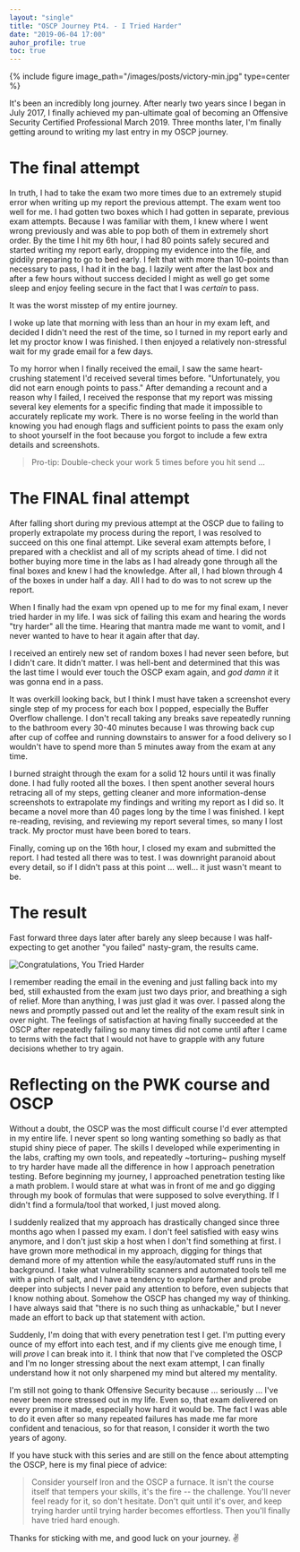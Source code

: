 ```yaml
---
layout: "single"
title: "OSCP Journey Pt4. - I Tried Harder"
date: "2019-06-04 17:00"
auhor_profile: true
toc: true
---
```


{% include figure image_path="/images/posts/victory-min.jpg" type=center %}

It's been an incredibly long journey. After nearly two years since I began in July 2017, I finally achieved my pan-ultimate goal of becoming an Offensive Security Certified Professional March 2019. Three months later, I'm finally getting around to writing my last entry in my OSCP journey.

# The final attempt

In truth, I had to take the exam two more times due to an extremely stupid error when writing up my report the previous attempt. The exam went too well for me. I had gotten two boxes which I had gotten in separate, previous exam attempts. Because I was familiar with them, I knew where I went wrong previously and was able to pop both of them in extremely short order. By the time I hit my 6th hour, I had 80 points safely secured and started writing my report early, dropping my evidence into the file, and giddily preparing to go to bed early. I felt that with more than 10-points than necessary to pass, I had it in the bag. I lazily went after the last box and after a few hours without success decided I might as well go get some sleep and enjoy feeling secure in the fact that I was _certain_ to pass.

It was the worst misstep of my entire journey.

I woke up late that morning with less than an hour in my exam left, and decided I didn't need the rest of the time, so I turned in my report early and let my proctor know I was finished. I then enjoyed a relatively non-stressful wait for my grade email for a few days.

To my horror when I finally received the email, I saw the same heart-crushing statement I'd received several times before. "Unfortunately, you did not earn enough points to pass." After demanding a recount and a reason why I failed, I received the response that my report was missing several key elements for a specific finding that made it impossible to accurately replicate my work. There is no worse feeling in the world than knowing you had enough flags and sufficient points to pass the exam only to shoot yourself in the foot because you forgot to include a few extra details and screenshots.

> Pro-tip: Double-check your work 5 times before you hit send ...

# The FINAL final attempt

After falling short during my previous attempt at the OSCP due to failing to properly extrapolate my process during the report, I was resolved to succeed on this one final attempt. Like several exam attempts before, I prepared with a checklist and all of my scripts ahead of time. I did not bother buying more time in the labs as I had already gone through all the final boxes and knew I had the knowledge. After all, I had blown through 4 of the boxes in under half a day. All I had to do was to not screw up the report.

When I finally had the exam vpn opened up to me for my final exam, I never tried harder in my life. I was sick of failing this exam and hearing the words "try harder" all the time. Hearing that mantra made me want to vomit, and I never wanted to have to hear it again after that day.

I received an entirely new set of random boxes I had never seen before, but I didn't care. It didn't matter. I was hell-bent and determined that this was the last time I would ever touch the OSCP exam again, and _god damn it_ it was gonna end in a pass.

It was overkill looking back, but I think I must have taken a screenshot every single step of my process for each box I popped, especially the Buffer Overflow challenge. I don't recall taking any breaks save repeatedly running to the bathroom every 30-40 minutes because I was throwing back cup after cup of coffee and running downstairs to answer for a food delivery so I wouldn't have to spend more than 5 minutes away from the exam at any time.

I burned straight through the exam for a solid 12 hours until it was finally done. I had fully rooted all the boxes. I then spent another several hours retracing all of my steps, getting cleaner and more information-dense screenshots to extrapolate my findings and writing my report as I did so. It became a novel more than 40 pages long by the time I was finished. I kept re-reading, revising, and reviewing my report several times, so many I lost track. My proctor must have been bored to tears.

Finally, coming up on the 16th hour, I closed my exam and submitted the report. I had tested all there was to test. I was downright paranoid about every detail, so if I didn't pass at this point ... well... it just wasn't meant to be.

# The result

Fast forward three days later after barely any sleep because I was half-expecting to get another "you failed" nasty-gram, the results came.

![Congratulations, You Tried Harder](images/oscp-victory.png)

I remember reading the email in the evening and just falling back into my bed, still exhausted from the exam just two days prior, and breathing a sigh of relief. More than anything, I was just glad it was over. I passed along the news and promptly passed out and let the reality of the exam result sink in over night. The feelings of satisfaction at having finally succeeded at the OSCP after repeatedly failing so many times did not come until after I came to terms with the fact that I would not have to grapple with any future decisions whether to try again.

# Reflecting on the PWK course and OSCP

Without a doubt, the OSCP was the most difficult course I'd ever attempted in my entire life. I never spent so long wanting something so badly as that stupid shiny piece of paper. The skills I developed while experimenting in the labs, crafting my own tools, and repeatedly ~torturing~ pushing myself to try harder have made all the difference in how I approach penetration testing. Before beginning my journey, I approached penetration testing like a math problem. I would stare at what was in front of me and go digging through my book of formulas that were supposed to solve everything. If I didn't find a formula/tool that worked, I just moved along.

I suddenly realized that my approach has drastically changed since three months ago when I passed my exam. I don't feel satisfied with easy wins anymore, and I don't just skip a host when I don't find something at first. I have grown more methodical in my approach, digging for things that demand more of my attention while the easy/automated stuff runs in the background. I take what vulnerability scanners and automated tools tell me with a pinch of salt, and I have a tendency to explore farther and probe deeper into subjects I never paid any attention to before, even subjects that I know nothing about. Somehow the OSCP has changed my way of thinking. I have always said that "there is no such thing as unhackable," but I never made an effort to back up that statement with action.

Suddenly, I'm doing that with every penetration test I get. I'm putting every ounce of my effort into each test, and if my clients give me enough time, I will _prove_ I can break into it. I think that now that I've completed the OSCP and I'm no longer stressing about the next exam attempt, I can finally understand how it not only sharpened my mind but altered my mentality.

I'm still not going to thank Offensive Security because ... seriously ... I've never been more stressed out in my life. Even so, that exam delivered on every promise it made, especially how hard it would be. The fact I was able to do it even after so many repeated failures has made me far more confident and tenacious, so for that reason, I consider it worth the two years of agony.

If you have stuck with this series and are still on the fence about attempting the OSCP, here is my final piece of advice:

> Consider yourself Iron and the OSCP a furnace. It isn't the course itself that tempers your skills, it's the fire -- the challenge. You'll never feel ready for it, so don't hesitate. Don't quit until it's over, and keep trying harder until trying harder becomes effortless. Then you'll finally have tried hard enough.

Thanks for sticking with me, and good luck on your journey. :v:
